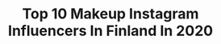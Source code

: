 ---
title: Top 10 Makeup Instagram Influencers In Finland In 2020
description: >-
  Find top makeup Instagram influencers in Finland in 2020. Most popular hashtags: #makeup #anastasiabeverlyhills #jeffreestarcosmetics #wakeupandmakeup.
platform: Instagram
profiles:
  - username: "saratarnanen"
    fullname: >-
      Sara Tarnanen
    location: "Finland"
    followers: 13587
    engagement: 608
    commentsToLikes: 0.048903
    id: ck5bwdrmjlhx40i11991bkggp
    verified: false
    hashtags: "#frenchie, #meikkaaja, #momlife, #ombrelips"
  - username: "maryvin1"
    fullname: >-
      𝐌𝐚𝐫𝐲 𝐕 💄 𝐇𝐞𝐥𝐬𝐢𝐧𝐤𝐢 • 𝐓𝐚𝐥𝐥𝐢𝐧𝐧
    location: "Finland"
    followers: 25926
    engagement: 294
    commentsToLikes: 0.041046
    id: ck6tmziqr8u1h0j71ps0o2ksd
    verified: false
    hashtags: "#france, #scandinaviangirl, #lovely, #iciwfamily"
  - username: "hennyharjusola"
    fullname: >-
      Henny Harjusola
    location: "Finland"
    followers: 81656
    engagement: 1235
    commentsToLikes: 0.003890
    id: ck6uf3ywvur3e0j71olcwwcn5
    verified: true
    hashtags: "#glow, #cocopanda, #fenty, #loreal"
  - username: "ssipe_"
    fullname: >-
      Sanna Partanen
    location: "Finland"
    followers: 3388
    engagement: 1731
    commentsToLikes: 0.056266
    id: ck5cjtkztvh9s0i1188gu946e
    verified: false
    hashtags: "#thelist, #wakeupandmakeup, #colourpopcosmetics, #corallinvs"
  - username: "stella.s.makeup"
    fullname: >-
      Stella Sironen
    location: "Finland"
    followers: 68455
    engagement: 478
    commentsToLikes: 0.010476
    id: ck5zzl68ibxz10i14s4q4rqjv
    verified: false
    hashtags: "#eyemakeup, #shophudabeauty, #hudabeautyneonobsessions, #lindahallberg"
  - username: "ida_elina"
    fullname: >-
      IDA EKMAN
    location: "Finland"
    followers: 207142
    engagement: 188
    commentsToLikes: 0.018858
    id: ck134p6mfxiwr0i19sftt2npz
    verified: true
    hashtags: "#have2havet, #procreate, #madlady, #eyeart"
  - username: "janinamakeup"
    fullname: >-
      JANINA
    location: "Finland"
    followers: 5030
    engagement: 513
    commentsToLikes: 0.057198
    id: ck8syua9pm15x0j784cf7i7vc
    verified: false
    hashtags: "#lipglosspoppin, #beauty, #weddingmakeup, #eyemakeuplook"
  - username: "saaraahlberg"
    fullname: >-
      Saara Ahlberg 💋
    location: "Finland"
    followers: 10848
    engagement: 508
    commentsToLikes: 0.015421
    id: ck8t0d43nrnq40j78plne5mqd
    verified: false
    hashtags: "#tb"
  - username: "elisauroora"
    fullname: >-
      E L I S A U R O O R A
    location: "Finland"
    followers: 31188
    engagement: 4009
    commentsToLikes: 0.007988
    id: ck15ude8qmm850i191vaxrvk6
    verified: false
    hashtags: "#amazingmakeup, #thehorrorgallery, #grimas, #crazymakeups"
  - username: "makeupeyesstyle"
    fullname: >-
      makeupeyesstyle
    location: "Finland"
    followers: 80508
    engagement: 648
    commentsToLikes: 0.006354
    id: ck14j7pkqiywg0i194vmgwtzd
    verified: false
    hashtags: "#buxombabe, #liveboldly, #blazin, #rethinknatural"
---